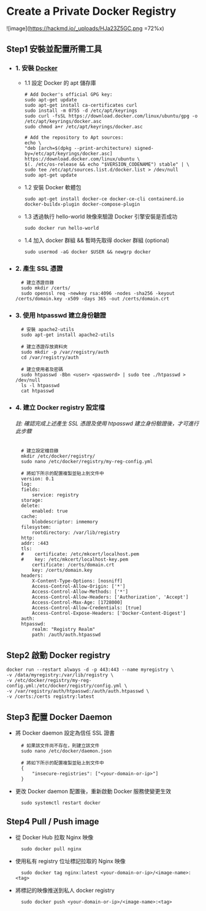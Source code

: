 # Create a Private Docker Registry

![image](https://hackmd.io/_uploads/HJa23Z5GC.png =72%x)


## Step1 安裝並配置所需工具

- ### 1. 安裝 [Docker](https://docs.docker.com/engine/install/ubuntu/#installation-methods)

  - 1.1 設定 Docker 的 apt 儲存庫

        # Add Docker's official GPG key:
        sudo apt-get update
        sudo apt-get install ca-certificates curl
        sudo install -m 0755 -d /etc/apt/keyrings
        sudo curl -fsSL https://download.docker.com/linux/ubuntu/gpg -o /etc/apt/keyrings/docker.asc
        sudo chmod a+r /etc/apt/keyrings/docker.asc

        # Add the repository to Apt sources:
        echo \
        "deb [arch=$(dpkg --print-architecture) signed-by=/etc/apt/keyrings/docker.asc] https://download.docker.com/linux/ubuntu \
        $(. /etc/os-release && echo "$VERSION_CODENAME") stable" | \
        sudo tee /etc/apt/sources.list.d/docker.list > /dev/null
        sudo apt-get update

  - 1.2 安裝 Docker 軟體包

        sudo apt-get install docker-ce docker-ce-cli containerd.io docker-buildx-plugin docker-compose-plugin

  - 1.3 透過執行 hello-world 映像來驗證 Docker 引擎安裝是否成功

        sudo docker run hello-world

  - 1.4 加入 docker 群組 && 暫時先取得 docker 群組 (optional)

        sudo usermod -aG docker $USER && newgrp docker

- ### 2. 產生 SSL 憑證

        # 建立憑證目錄
        sudo mkdir /certs/
        sudo openssl req -newkey rsa:4096 -nodes -sha256 -keyout /certs/domain.key -x509 -days 365 -out /certs/domain.crt

- ### 3. 使用 htpasswd 建立身份驗證

        # 安裝 apache2-utils
        sudo apt-get install apache2-utils

        # 建立憑證存放資料夾
        sudo mkdir -p /var/registry/auth
        cd /var/registry/auth

        # 建立使用者及密碼
        sudo htpasswd -Bbn <user> <password> | sudo tee ./htpasswd > /dev/null
        ls -l htpasswd
        cat htpasswd

- ### 4. 建立 Docker registry 設定檔

  ###### 註: 確認完成上述產生 SSL 憑證及使用 htpasswd 建立身份驗證後，才可進行此步驟

        # 建立設定檔目錄
        mkdir /etc/docker/registry/
        sudo nano /etc/docker/registry/my-reg-config.yml

        # 將如下所示的配置複製並貼上到文件中
        version: 0.1
        log:
        fields:
            service: registry
        storage:
        delete:
            enabled: true
        cache:
            blobdescriptor: inmemory
        filesystem:
            rootdirectory: /var/lib/registry
        http:
        addr: :443
        tls:
        #    certificate: /etc/mkcert/localhost.pem
        #    key: /etc/mkcert/localhost-key.pem
            certificate: /certs/domain.crt
            key: /certs/domain.key
        headers:
            X-Content-Type-Options: [nosniff]
            Access-Control-Allow-Origin: ['*']
            Access-Control-Allow-Methods: ['*']
            Access-Control-Allow-Headers: ['Authorization', 'Accept']
            Access-Control-Max-Age: [1728000]
            Access-Control-Allow-Credentials: [true]
            Access-Control-Expose-Headers: ['Docker-Content-Digest']
        auth:
        htpasswd:
            realm: "Registry Realm"
            path: /auth/auth.htpasswd

## Step2 啟動 Docker registry

    docker run --restart always -d -p 443:443 --name myregistry \
    -v /data/myregistry:/var/lib/registry \
    -v /etc/docker/registry/my-reg-config.yml:/etc/docker/registry/config.yml \
    -v /var/registry/auth/htpasswd:/auth/auth.htpasswd \
    -v /certs:/certs registry:latest

## Step3 配置 Docker Daemon

- 將 Docker daemon 設定為信任 SSL 證書

        # 如果該文件尚不存在，則建立該文件
        sudo nano /etc/docker/daemon.json

        # 將如下所示的配置複製並貼上到文件中
        {
            "insecure-registries": ["<your-domain-or-ip>"]
        }

- 更改 Docker daemon 配置後，重新啟動 Docker 服務使變更生效

        sudo systemctl restart docker

## Step4 Pull / Push image

- 從 Docker Hub 拉取 Nginx 映像

        sudo docker pull nginx

- 使用私有 registry 位址標記拉取的 Nginx 映像

        sudo docker tag nginx:latest <your-domain-or-ip>/<image-name>:<tag>

- 將標記的映像推送到私人 docker registry

        sudo docker push <your-domain-or-ip>/<image-name>:<tag>
